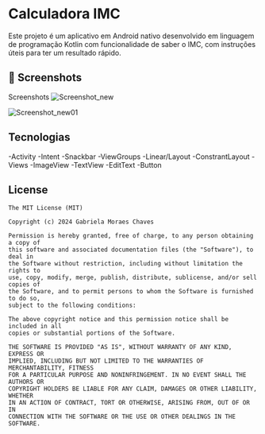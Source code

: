 # Calculadora IMC
Este projeto é um aplicativo em Android nativo desenvolvido em linguagem de programação Kotlin com funcionalidade de saber o IMC, com instruções úteis para ter um resultado rápido.

## :camera_flash: Screenshots

Screenshots
![Screenshot_new](https://github.com/user-attachments/assets/36a65e06-79d2-4d85-9c42-c0291d1421d3)

![Screenshot_new01](https://github.com/user-attachments/assets/1fbcf490-c2c7-4ea9-94ea-6793c3b3c741)

## Tecnologias
-Activity
-Intent
-Snackbar
-ViewGroups
 -Linear/Layout
 -ConstrantLayout
-Views
 -ImageView
 -TextView
 -EditText
 -Button


## License
```
The MIT License (MIT)

Copyright (c) 2024 Gabriela Moraes Chaves

Permission is hereby granted, free of charge, to any person obtaining a copy of
this software and associated documentation files (the "Software"), to deal in
the Software without restriction, including without limitation the rights to
use, copy, modify, merge, publish, distribute, sublicense, and/or sell copies of
the Software, and to permit persons to whom the Software is furnished to do so,
subject to the following conditions:

The above copyright notice and this permission notice shall be included in all
copies or substantial portions of the Software.

THE SOFTWARE IS PROVIDED "AS IS", WITHOUT WARRANTY OF ANY KIND, EXPRESS OR
IMPLIED, INCLUDING BUT NOT LIMITED TO THE WARRANTIES OF MERCHANTABILITY, FITNESS
FOR A PARTICULAR PURPOSE AND NONINFRINGEMENT. IN NO EVENT SHALL THE AUTHORS OR
COPYRIGHT HOLDERS BE LIABLE FOR ANY CLAIM, DAMAGES OR OTHER LIABILITY, WHETHER
IN AN ACTION OF CONTRACT, TORT OR OTHERWISE, ARISING FROM, OUT OF OR IN
CONNECTION WITH THE SOFTWARE OR THE USE OR OTHER DEALINGS IN THE SOFTWARE.
```

